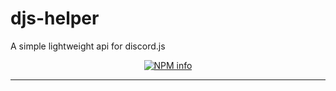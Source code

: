 # djs-helper

A simple lightweight api for discord.js

<div align="center">
  <p>
    <a href="https://nodei.co/npm/discord-helper
/"><img src="https://nodei.co/npm/discord-helper.png?downloads=true&stars=true" alt="NPM info" /></a>
  </p>
</div>

---
